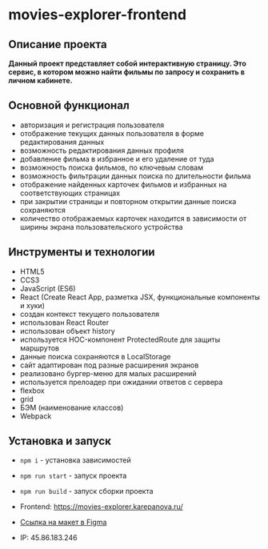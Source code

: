 # movies-explorer-frontend

**Описание проекта**
-

**Данный проект представляет собой интерактивную страницу. 
Это сервис, в котором можно найти фильмы по запросу и сохранить
в личном кабинете.**

**Основной функционал**
-
* авторизация и регистрация пользователя
* отображение текущих данных пользователя в форме редактирования данных
* возможность редактирования данных профиля
* добавление фильма в избранное и его удаление от туда
* возможность поиска фильмов, по ключевым словам
* возможность фильтрации данных поиска по длительности фильма
* отображение найденных карточек фильмов и избранных на соответствующих страницах
* при закрытии страницы и повторном открытии данные поиска сохраняются
* количество отображаемых карточек находится в зависимости от ширины экрана пользовательского устройства

**Инструменты и технологии**
-
* HTML5
* CCS3
* JavaScript (ES6)
* React (Create React App, разметка JSX, функциональные компоненты и хуки)
* создан контекст текущего пользователя
* использован React Router
* использован объект history
* используется HOC-компонент ProtectedRoute для защиты маршрутов
* данные поиска сохраняются в LocalStorage
* сайт адаптирован под разные расширения экранов
* реализовано бургер-меню для малых расширений
* используется прелоадер при ожидании ответов с сервера
* flexbox
* grid
* БЭМ (наименование классов)
* Webpack

**Установка и запуск**
-
* `npm i` - установка зависимостей
* `npm run start` - запуск проекта
* `npm run build` - запуск сборки проекта

* Frontend: <a href="https://movies-explorer.karepanova.ru/" target="_blank">https://movies-explorer.karepanova.ru/</a></li>  
* <a href="https://" target="_blank">Ссылка на макет в Figma</a></li>
* IP: 45.86.183.246
